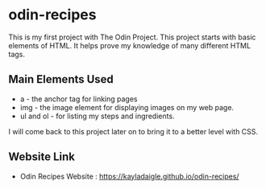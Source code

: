 # odin-recipes
This is my first project with The Odin Project.
This project starts with basic elements of HTML. It helps prove my knowledge of many different HTML tags.

## Main Elements Used
- a - the anchor tag for linking pages
- img - the image element for displaying images on my web page.
- ul and ol - for listing my steps and ingredients.

I will come back to this project later on to bring it to a better level with CSS.

## Website Link

- Odin Recipes Website : https://kayladaigle.github.io/odin-recipes/
